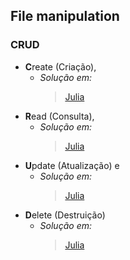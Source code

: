 ## File manipulation

### CRUD
 * **C**reate (Criação), 
    * *Solução em:* 
        > [Julia](https://github.com/computersciencebr/algoritmo/tree/master/src/7-file/julia/create.jl)
 * **R**ead (Consulta), 
    * *Solução em:* 
        > [Julia](https://github.com/computersciencebr/algoritmo/tree/master/src/7-file/julia/read.jl)
 * **U**pdate (Atualização) e 
    * *Solução em:* 
        > [Julia](https://github.com/computersciencebr/algoritmo/tree/master/src/7-file/julia/update.jl)
 * **D**elete (Destruição)
    * *Solução em:* 
        > [Julia](https://github.com/computersciencebr/algoritmo/tree/master/src/7-file/julia/delete.jl)
